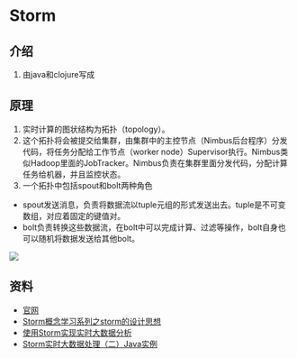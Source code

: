 # Storm

## 介绍
1. 由java和clojure写成

## 原理
1. 实时计算的图状结构为拓扑（topology）。
1. 这个拓扑将会被提交给集群，由集群中的主控节点（Nimbus后台程序）分发代码，将任务分配给工作节点（worker node）Supervisor执行。Nimbus类似Hadoop里面的JobTracker。Nimbus负责在集群里面分发代码，分配计算任务给机器，并且监控状态。
1. 一个拓扑中包括spout和bolt两种角色
  * spout发送消息，负责将数据流以tuple元组的形式发送出去。tuple是不可变数组，对应着固定的键值对。
  * bolt负责转换这些数据流，在bolt中可以完成计算、过滤等操作，bolt自身也可以随机将数据发送给其他bolt。

![](http://img.ptcms.csdn.net/article/201503/09/54fcc9176d069.jpg)

## 资料
* [官网](http://storm.apache.org/)
* [Storm概念学习系列之storm的设计思想](https://www.cnblogs.com/zlslch/p/5989248.html)
* [使用Storm实现实时大数据分析](http://www.178linux.com/2657)
* [Storm实时大数据处理（二）Java实例](http://blog.csdn.net/tendency_yang/article/details/52350852)

